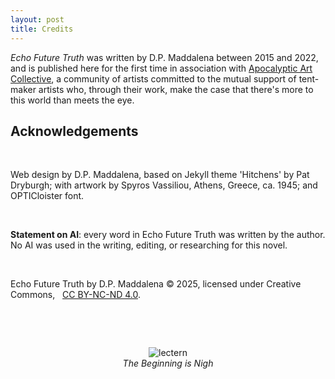 ```yaml
---
layout: post
title: Credits
---
```


*Echo Future Truth* was written by D.P. Maddalena between 2015 and 2022, and is published here for the first time in association with [Apocalyptic Art Collective](apocalypticartcollective.com), a community of artists committed to the mutual support of tent-maker artists who, through their work, make the case that there's more to this world than meets the eye. 

## Acknowledgements

<!--
- Bruce Charonnat (editing, design, promotion, vision, and chief provocateur)
- Nik Bartunek (engineering, marketing, commiseration without capitulation)
- Julie Maddalena (voice coaching and studio support)
- Eric Mathis (early and eternal reader, epical support)
- Marilyn Mcentyre (editing & encouragement)
- Zoe Maddalena (vibe & inspiration)
- Michael Toy (soul brother, believer, original critic of choice)
- Linda Toy (soul sister, networker, encourager)
- Kevin Marks (Original Field Trip Buddy) 
- Marge Boots (graphics)
- Russ Sampson (Saint Sampson, organizer of the *Tonopolo Trapped*)
- Everyone trapped at Tonopolo (great vibes, great listeners, great feedback)
- Heather Fosth (third-stage rocket ignition)
- Carla Mathis (prayer and wisdom, theater edition)
- Mike McKenna (prayer and wisdom, tech edition, dependable encouragement)
- Craig Lauchner (prayer and wisdom, prayer and wisdom edition)
- Timothy Maddalena (Most Reassuring Fan, culture wisdom)
- A special thanks to the beautiful, patient, supportive wife of the artist, Anghelika ('that's kind of *your* thing') Maddalena.
- Finally: God -- maker, rescuer, comforter; word that orders the mess (for ordering my mess)
-->

&nbsp;

Web design by D.P. Maddalena, based on Jekyll theme 'Hitchens' by Pat Dryburgh; with artwork by Spyros Vassiliou, Athens, Greece, ca. 1945; and OPTICloister font.

&nbsp;

**Statement on AI**: every word in Echo Future Truth was written by the author. No AI was used in the writing, editing, or researching for this novel. 

&nbsp;

Echo Future Truth by D.P. Maddalena  © 2025, licensed under Creative Commons, &nbsp; [CC BY-NC-ND 4.0](https://creativecommons.org/licenses/by-nc-nd/4.0/).

&nbsp;

&nbsp;

<div style="text-align:center">
<img src="{{ '/assets/images/aacwordmark.png' | relative_url }}" alt='lectern' /><br />
<em>The Beginning is Nigh</em>
</div>